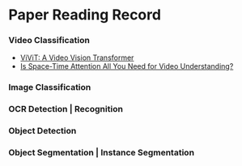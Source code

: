# Paper Reading Record 


### Video Classification
- [ViViT: A Video Vision Transformer](Video/ViViT.MD)
- [Is Space-Time Attention All You Need for Video Understanding?](video/TimeSFormer.MD)


### Image Classification
### OCR Detection | Recognition
### Object Detection 
### Object Segmentation | Instance Segmentation

